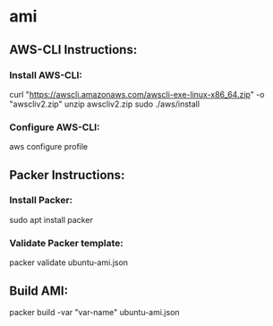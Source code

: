 # ami

## AWS-CLI Instructions:

### Install AWS-CLI:
curl "https://awscli.amazonaws.com/awscli-exe-linux-x86_64.zip" -o "awscliv2.zip"
unzip awscliv2.zip
sudo ./aws/install

### Configure AWS-CLI:
aws configure profile <profile-name>


## Packer Instructions:

### Install Packer:
sudo apt install packer

### Validate Packer template:
packer validate ubuntu-ami.json 


## Build AMI:
packer build -var "var-name" ubuntu-ami.json